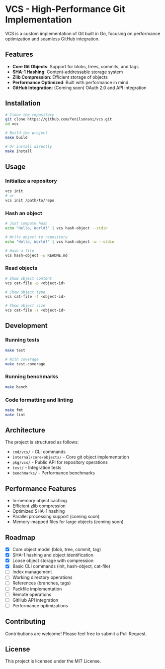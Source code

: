 # VCS - High-Performance Git Implementation

VCS is a custom implementation of Git built in Go, focusing on performance optimization and seamless GitHub integration.

## Features

- **Core Git Objects**: Support for blobs, trees, commits, and tags
- **SHA-1 Hashing**: Content-addressable storage system
- **Zlib Compression**: Efficient storage of objects
- **Performance Optimized**: Built with performance in mind
- **GitHub Integration**: (Coming soon) OAuth 2.0 and API integration

## Installation

```bash
# Clone the repository
git clone https://github.com/fenilsonani/vcs.git
cd vcs

# Build the project
make build

# Or install directly
make install
```

## Usage

### Initialize a repository
```bash
vcs init
# or
vcs init /path/to/repo
```

### Hash an object
```bash
# Just compute hash
echo "Hello, World!" | vcs hash-object --stdin

# Write object to repository
echo "Hello, World!" | vcs hash-object -w --stdin

# Hash a file
vcs hash-object -w README.md
```

### Read objects
```bash
# Show object content
vcs cat-file -p <object-id>

# Show object type
vcs cat-file -t <object-id>

# Show object size
vcs cat-file -s <object-id>
```

## Development

### Running tests
```bash
make test

# With coverage
make test-coverage
```

### Running benchmarks
```bash
make bench
```

### Code formatting and linting
```bash
make fmt
make lint
```

## Architecture

The project is structured as follows:

- `cmd/vcs/` - CLI commands
- `internal/core/objects/` - Core git object implementation
- `pkg/vcs/` - Public API for repository operations
- `test/` - Integration tests
- `benchmarks/` - Performance benchmarks

## Performance Features

- In-memory object caching
- Efficient zlib compression
- Optimized SHA-1 hashing
- Parallel processing support (coming soon)
- Memory-mapped files for large objects (coming soon)

## Roadmap

- [x] Core object model (blob, tree, commit, tag)
- [x] SHA-1 hashing and object identification
- [x] Loose object storage with compression
- [x] Basic CLI commands (init, hash-object, cat-file)
- [ ] Index management
- [ ] Working directory operations
- [ ] References (branches, tags)
- [ ] Packfile implementation
- [ ] Remote operations
- [ ] GitHub API integration
- [ ] Performance optimizations

## Contributing

Contributions are welcome! Please feel free to submit a Pull Request.

## License

This project is licensed under the MIT License.